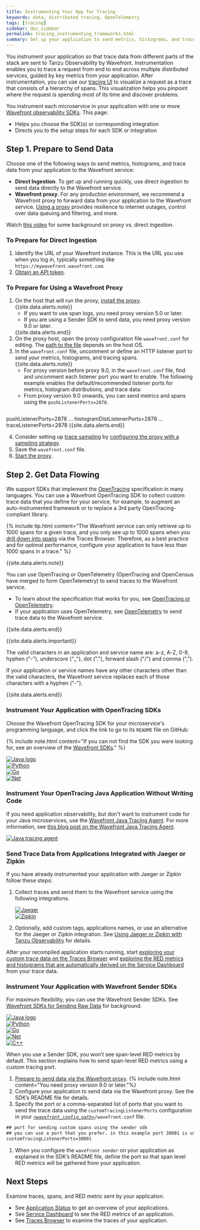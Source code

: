 ```yaml
---
title: Instrumenting Your App for Tracing
keywords: data, distributed tracing, OpenTelemetry
tags: [tracing]
sidebar: doc_sidebar
permalink: tracing_instrumenting_frameworks.html
summary: Set up your application to send metrics, histograms, and trace data.
---
```


You instrument your application so that trace data from different parts of the stack are sent to Tanzu Observability by Wavefront. Instrumentation enables you to trace a request from end to end across multiple distributed services, guided by key metrics from your application. After instrumentation, you can use our [tracing UI](tracing_basics.html#visualize-distributed-tracing-data) to visualize a request as a trace that consists of a hierarchy of spans. This visualization helps you pinpoint where the request is spending most of its time and discover problems.

You instrument each microservice in your application with one or more [Wavefront observability SDKs](wavefront_sdks.html). This page:
* Helps you choose the SDK(s) or corresponding integration
* Directs you to the setup steps for each SDK or integration

## Step 1. Prepare to Send Data

Choose one of the following ways to send metrics, histograms, and trace data from your application to the Wavefront service:
* **Direct Ingestion**. To get up and running quickly, use direct ingestion to send data directly to the Wavefront service.
* **Wavefront proxy**. For any production environment, we recommend a Wavefront proxy to forward data from your application to the Wavefront service. [Using a proxy](direct_ingestion.html#proxy-or-direct-ingestion) provides resilience to internet outages, control over data queuing and filtering, and more.

Watch [this video](https://vmwaretv.vmware.com/media/t/1_5wfjti3m) for some background on proxy vs. direct ingestion.

### To Prepare for Direct Ingestion

1. Identify the URL of your Wavefront instance. This is the URL you use when you log in, typically something like `https://mywavefront.wavefront.com`.
2. [Obtain an API token](wavefront_api.html#managing-api-tokens).


### To Prepare for Using a Wavefront Proxy

1. On the host that will run the proxy, [install the proxy](proxies_installing.html#install-a-proxy).
    {{site.data.alerts.note}}
      <ul>
      <li>If you want to use span logs, you need proxy version 5.0 or later.</li>
      <li>If you are using a Sender SDK to send data, you need proxy version 9.0 or later.</li>
      </ul>
    {{site.data.alerts.end}}
2. On the proxy host, open the proxy configuration file `wavefront.conf` for editing. The [path to the file](proxies_configuring.html#paths) depends on the host OS.
3. In the `wavefront.conf` file, uncomment or define an HTTP listener port to send your metrics, histograms, and tracing spans.
    {{site.data.alerts.note}}
      <ul>
        <li>
          For proxy version before proxy 9.0, in the <code>wavefront.conf</code> file, find and uncomment each listener port you want to enable. The following example enables the default/recommended listener ports for metrics, histogram distributions, and trace data:
        </li>
        <li>
          From proxy version 9.0 onwards, you can send metrics and spans using the <code>pushListenerPorts=2878</code>.
        </li>
      </ul>
      <pre>
pushListenerPorts=2878
...
histogramDistListenerPorts=2878
...
traceListenerPorts=2878
      </pre>
    {{site.data.alerts.end}}


4. Consider setting up [trace sampling](trace_data_sampling.html) by [configuring the proxy with a sampling strategy](trace_data_sampling.html#setting-up-explicit-sampling-through-the-proxy).
5. Save the `wavefront.conf` file.
6. [Start the proxy](proxies_installing.html#start-and-stop-a-proxy).


## Step 2. Get Data Flowing

We support SDKs that implement the [OpenTracing](https://opentracing.io) specification in many languages. You can use a Wavefront OpenTracing SDK to collect custom trace data that you define for your service, for example, to augment an auto-instrumented framework or to replace a 3rd party OpenTracing-compliant library.

{% include tip.html content="The Wavefront service can only retrieve up to 1000 spans for a given trace, and you only see up to 1000 spans when you [drill down into spans](tracing_traces_browser.html#drill-down-into-spans-and-view-metrics-and-span-logs) via the Traces Browser. Therefore, as a best practice and for optimal performance, configure your application to have less than 1000 spans in a trace." %}

{{site.data.alerts.note}}
<p>You can use OpenTracing or OpenTelemetry (OpenTracing and OpenCensus have merged to form OpenTelemetry) to send traces to the Wavefront service. </p>
  <ul>
    <li>
      To learn about the specification that works for you, see <a href="https://help.wavefront.com/hc/en-us/articles/360058140212-OpenTracing-or-OpenTelemetry-Which-specification-to-select-for-instrumenting-applications-for-tracing-">OpenTracing or OpenTelemetry</a>.
    </li>
    <li>
      If your application uses OpenTelemetry, see <a href="opentelemetry_tracing.html">OpenTelemetry</a> to send trace data to the Wavefront service.
    </li>
  </ul>
{{site.data.alerts.end}}

{{site.data.alerts.important}}
<p>The valid characters in an application and service name are: a-z, A-Z, 0-9, hyphen ("-"), underscore ("_"), dot ("."), forward slash ("/") and comma (","). </p>
<p>If your application or service names have any other characters other than the valid characters, the Wavefront service replaces each of those characters with a hyphen ("-"). </p>
{{site.data.alerts.end}}

### Instrument Your Application with OpenTracing SDKs

Choose the Wavefront OpenTracing SDK for your microservice's programming language, and click the link to go to its `README` file on GitHub:

{% include note.html content="If you can not find the SDK you were looking for, see an overview of the [Wavefront SDKs](wavefront_sdks.html#what-do-you-want-to-collect)." %}

<div class="row">
 <div class="col-md-3 col-sm-6">
     <div class="panel panel-default text-center">
         <div class="panel-body">
            <a href="https://github.com/wavefrontHQ/wavefront-opentracing-sdk-java">
            <img src="/images/icons_svg_java.png" alt="Java logo">
            </a>
         </div>
     </div>
 </div>
 <div class="col-md-3 col-sm-6">
     <div class="panel panel-default text-center">
         <div class="panel-body">
            <a href="https://github.com/wavefrontHQ/wavefront-opentracing-sdk-python">
            <img src="/images/icons_svg_phython.png" alt="Python">
            </a>
         </div>
     </div>
 </div>
 <div class="col-md-3 col-sm-6">
     <div class="panel panel-default text-center">
         <div class="panel-body">
            <a href="https://github.com/wavefrontHQ/wavefront-opentracing-sdk-go">
            <img src="/images/icons_svg_go.png" alt="Go">
            </a>
         </div>
     </div>
 </div>
 <div class="col-md-3 col-sm-6">
        <div class="panel panel-default text-center">
            <div class="panel-body">
               <a href="https://github.com/wavefrontHQ/wavefront-opentracing-sdk-csharp">
               <img src="/images/icons_svg_.net.png" alt="Net">
               </a>
            </div>
        </div>
    </div>
  </div>

### Instrument Your OpenTracing Java Application Without Writing Code

If you need application observability, but don't want to instrument code for your Java microservices, use the [Wavefront Java Tracing Agent](https://github.com/wavefrontHQ/wavefront-opentracing-bundle-java). For more information, see [this blog post on the Wavefront Java Tracing Agent](https://tanzu.vmware.com/content/vmware-tanzu-observability-blog/wavefront-introduces-java-tracing-agent-delivering-out-of-the-box-application-observability).

<div class="row">
   <div class="col-md-3 col-sm-6">
       <div class="panel panel-default text-center">
           <div class="panel-body">
              <a href="https://github.com/wavefrontHQ/wavefront-opentracing-bundle-java">
              <img src="/images/icons_svg_java_tracing_agent.png" alt="Java tracing agent">
              </a>
           </div>
       </div>
   </div>
 </div>

### Send Trace Data from Applications Integrated with Jaeger or Zipkin

If you have already instrumented your application with Jaeger or Zipkin follow these steps:
  1. Collect traces and send them to the Wavefront service using the following integrations.

      <div class="row">
       <div class="col-md-3 col-sm-6">
           <div class="panel panel-default text-center">
               <div class="panel-body">
                  <a href="jaeger.html">
                  <img src="/images/icons_svg_jaeger.png" alt="Jaeger" class="center">
                  </a>
               </div>
           </div>
       </div>
       <div class="col-md-3 col-sm-6">
           <div class="panel panel-default text-center">
               <div class="panel-body">
                  <a href="zipkin.html">
                  <img src="/images/icons_svg_zipkin.png" alt="Zipkin" class="center">
                  </a>
               </div>
           </div>
       </div>
     </div>


 2. Optionally, add custom tags, applications names, or use an alternative for the Jaeger or Zipkin integration. See [Using Jaeger or Zipkin with Tanzu Observability](tracing_integrations.html) for details.

After your recompiled application starts running, start [exploring your custom trace data on the Traces Browser](tracing_traces_browser.html) and [exploring the RED metrics and histograms that are automatically derived on the Service Dashboard](tracing_service_dashboard.html) from your trace data.

### Instrument Your Application with Wavefront Sender SDKs

For maximum flexibility, you can use the Wavefront Sender SDKs. See [Wavefront SDKs for Sending Raw Data](wavefront_sdks.html#sdks-for-sending-raw-data) for background.

<div class="row">
 <div class="col-md-2 col-sm-6">
     <div class="panel panel-default text-center">
         <div class="panel-body">
            <a href="https://github.com/wavefrontHQ/wavefront-sdk-java">
            <img src="/images/icons_svg_java.png" alt="Java logo">
            </a>
         </div>
     </div>
 </div>
 <div class="col-md-2 col-sm-6">
     <div class="panel panel-default text-center">
         <div class="panel-body">
            <a href="https://github.com/wavefrontHQ/wavefront-sdk-python">
            <img src="/images/icons_svg_phython.png" alt="Python">
            </a>
         </div>
     </div>
 </div>
 <div class="col-md-2 col-sm-6">
     <div class="panel panel-default text-center">
         <div class="panel-body">
            <a href="https://github.com/wavefrontHQ/wavefront-sdk-go">
            <img src="/images/icons_svg_go.png" alt="Go">
            </a>
         </div>
     </div>
 </div>
 <div class="col-md-2 col-sm-6">
     <div class="panel panel-default text-center">
         <div class="panel-body">
            <a href="https://github.com/wavefrontHQ/wavefront-sdk-csharp">
            <img src="/images/icons_svg_.net.png" alt="Net">
            </a>
         </div>
     </div>
 </div>
 <div class="col-md-2 col-sm-6">
     <div class="panel panel-default text-center">
         <div class="panel-body">
            <a href="https://github.com/wavefrontHQ/wavefront-sdk-cpp">
            <img src="/images/icons_cplus.png" alt="C++">
            </a>
         </div>
     </div>
 </div>
</div>

When you use a Sender SDK, you won’t see span-level RED metrics by default. This section explains how to send span-level RED metrics using a custom tracing port.

1. [Prepare to send data via the Wavefront proxy](#to-prepare-for-using-a-wavefront-proxy).
    {% include note.html content="You need proxy version 9.0 or later."%}
1. Configure your application to send data via the Wavefront proxy. See the SDK’s README file for details.
1. Specify the port or a comma-separated list of ports that you want to send the trace data using the `customTracingListenerPorts` configuration in your [`<wavefront_config_path>`](proxies_configuring.html#paths)`/wavefront.conf` file.
  ```xml
  ## port for sending custom spans using the sender sdk
  ## you can use a port that you prefer. in this example port 30001 is used
  customTracingListenerPorts=30001
  ```
1. When you configure the `wavefront sender` on your application as explained in the SDK’s README file, define the port so that span level RED metrics will be gathered from your application.

## Next Steps

Examine traces, spans, and RED metric sent by your application.
* See [Application Status](tracing_ui_overview.html) to get an overview of your applications.
* See [Service Dashboard](tracing_service_dashboard.html) to see the RED metrics of an application.
* See [Traces Browser](tracing_traces_browser.html) to examine the traces of your application.
